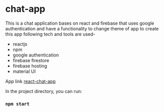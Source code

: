 # chat-app

This is a chat application bases on react and firebase that uses google authentication and have a functionality to change theme of app 
to create this app following tech and tools are used-
* reactjs
* npm 
* google authentication
* firebase firestore
* firebase hosting
* material UI

App link [react-chat-app](https://chat-app-react-6d318.web.app/)

In the project directory, you can run:

### `npm start`


